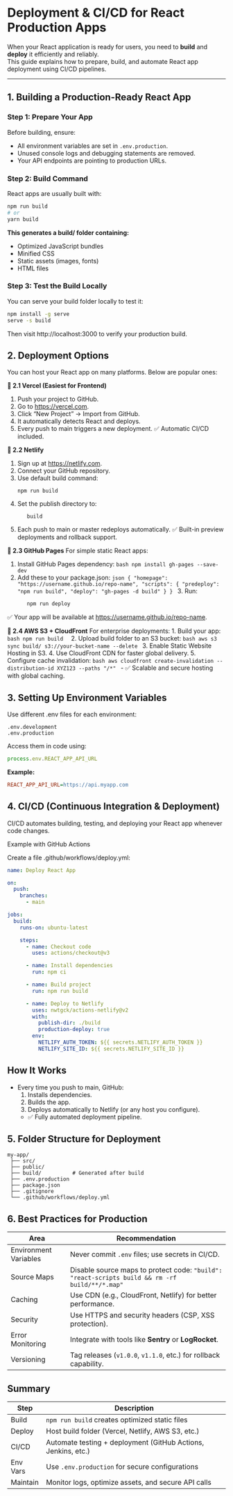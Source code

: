 # Deployment & CI/CD for React Production Apps

When your React application is ready for users, you need to **build** and **deploy** it efficiently and reliably.  
This guide explains how to prepare, build, and automate React app deployment using CI/CD pipelines.

---

##  1. Building a Production-Ready React App

### Step 1: Prepare Your App
Before building, ensure:
- All environment variables are set in `.env.production`.
- Unused console logs and debugging statements are removed.
- Your API endpoints are pointing to production URLs.

### Step 2: Build Command
React apps are usually built with:
```bash
npm run build
# or
yarn build
```
**This generates a build/ folder containing:**
  - Optimized JavaScript bundles
  - Minified CSS
  - Static assets (images, fonts)
  - HTML files

### Step 3: Test the Build Locally

You can serve your build folder locally to test it:
```bash
npm install -g serve
serve -s build
```
Then visit http://localhost:3000 to verify your production build.

## 2. Deployment Options

You can host your React app on many platforms. Below are popular ones:

**🔹 2.1 Vercel (Easiest for Frontend)**
  1. Push your project to GitHub.
  2. Go to https://vercel.com.
  3. Click “New Project” → Import from GitHub.
  4. It automatically detects React and deploys.
  5. Every push to main triggers a new deployment.
✅ Automatic CI/CD included.

**🔹 2.2 Netlify**
  1. Sign up at https://netlify.com.
  2. Connect your GitHub repository.
  3. Use default build command:
     ```arduino
     npm run build
     ```
  4. Set the publish directory to:
     ```nginx
        build
     ```
  5. Each push to main or master redeploys automatically.
  ✅ Built-in preview deployments and rollback support.

  **🔹 2.3 GitHub Pages**
  For simple static React apps:
   1. Install GitHub Pages dependency:
    ```bash
      npm install gh-pages --save-dev
    ```
   2. Add these to your package.json:
    ```json
      {
       "homepage": "https://username.github.io/repo-name",
       "scripts": {
         "predeploy": "npm run build",
         "deploy": "gh-pages -d build"
         }
      }
    ```
    3. Run:
      ```bash
         npm run deploy
       ```
   ✅ Your app will be available at https://username.github.io/repo-name.

  **🔹 2.4 AWS S3 + CloudFront** For enterprise deployments:
    1. Build your app:
     ```bash
     npm run build 
     ```
    2. Upload build folder to an S3 bucket:
          ```bash
             aws s3 sync build/ s3://your-bucket-name --delete
          ```
    3. Enable Static Website Hosting in S3.
    4. Use CloudFront CDN for faster global delivery.
    5. Configure cache invalidation:
          ```bash
            aws cloudfront create-invalidation --distribution-id XYZ123 --paths "/*"
          ```
     - ✅ Scalable and secure hosting with global caching.

## 3. Setting Up Environment Variables

Use different .env files for each environment:
```env
.env.development
.env.production
```
Access them in code using:
```js
process.env.REACT_APP_API_URL
```
**Example:**
```ini
REACT_APP_API_URL=https://api.myapp.com
```

## 4. CI/CD (Continuous Integration & Deployment)

CI/CD automates building, testing, and deploying your React app whenever code changes.

Example with GitHub Actions

Create a file .github/workflows/deploy.yml:
```yaml
name: Deploy React App

on:
  push:
    branches:
      - main

jobs:
  build:
    runs-on: ubuntu-latest

    steps:
      - name: Checkout code
        uses: actions/checkout@v3

      - name: Install dependencies
        run: npm ci

      - name: Build project
        run: npm run build

      - name: Deploy to Netlify
        uses: nwtgck/actions-netlify@v2
        with:
          publish-dir: ./build
          production-deploy: true
        env:
          NETLIFY_AUTH_TOKEN: ${{ secrets.NETLIFY_AUTH_TOKEN }}
          NETLIFY_SITE_ID: ${{ secrets.NETLIFY_SITE_ID }}
```

## How It Works
  - Every time you push to main, GitHub:
     1. Installs dependencies.
     2. Builds the app.
     3. Deploys automatically to Netlify (or any host you configure).
     - ✅ Fully automated deployment pipeline.
 
## 5. Folder Structure for Deployment
```pgsql
my-app/
 ├── src/
 ├── public/
 ├── build/          # Generated after build
 ├── .env.production
 ├── package.json
 ├── .gitignore
 └── .github/workflows/deploy.yml
```

## 6. Best Practices for Production
| Area                  | Recommendation                                                                                 |
| --------------------- | ---------------------------------------------------------------------------------------------- |
| Environment Variables | Never commit `.env` files; use secrets in CI/CD.                                               |
| Source Maps           | Disable source maps to protect code: `"build": "react-scripts build && rm -rf build/**/*.map"` |
| Caching               | Use CDN (e.g., CloudFront, Netlify) for better performance.                                    |
| Security              | Use HTTPS and security headers (CSP, XSS protection).                                          |
| Error Monitoring      | Integrate with tools like **Sentry** or **LogRocket**.                                         |
| Versioning            | Tag releases (`v1.0.0`, `v1.1.0`, etc.) for rollback capability.                               |

## Summary
| Step        | Description                                                   |
| ----------- | ------------------------------------------------------------- |
|  Build   | `npm run build` creates optimized static files                |
|  Deploy   | Host build folder (Vercel, Netlify, AWS S3, etc.)             |
|  CI/CD    | Automate testing + deployment (GitHub Actions, Jenkins, etc.) |
|  Env Vars | Use `.env.production` for secure configurations               |
|  Maintain | Monitor logs, optimize assets, and secure API calls           |
